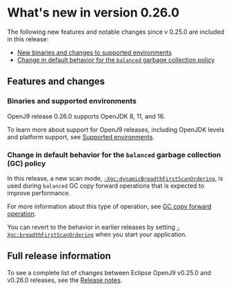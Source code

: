 <!--
* Copyright (c) 2017, 2021 IBM Corp. and others
*
* This program and the accompanying materials are made
* available under the terms of the Eclipse Public License 2.0
* which accompanies this distribution and is available at
* https://www.eclipse.org/legal/epl-2.0/ or the Apache
* License, Version 2.0 which accompanies this distribution and
* is available at https://www.apache.org/licenses/LICENSE-2.0.
*
* This Source Code may also be made available under the
* following Secondary Licenses when the conditions for such
* availability set forth in the Eclipse Public License, v. 2.0
* are satisfied: GNU General Public License, version 2 with
* the GNU Classpath Exception [1] and GNU General Public
* License, version 2 with the OpenJDK Assembly Exception [2].
*
* [1] https://www.gnu.org/software/classpath/license.html
* [2] http://openjdk.java.net/legal/assembly-exception.html
*
* SPDX-License-Identifier: EPL-2.0 OR Apache-2.0 OR GPL-2.0 WITH
* Classpath-exception-2.0 OR LicenseRef-GPL-2.0 WITH Assembly-exception
-->

# What's new in version 0.26.0

The following new features and notable changes since v 0.25.0 are included in this release:

- [New binaries and changes to supported environments](#binaries-and-supported-environments)
- [Change in default behavior for the `balanced` garbage collection policy](#change-in-default-behavior-for-the-balanced-garbage-collection-gc-policy)


## Features and changes

### Binaries and supported environments

OpenJ9 release 0.26.0 supports OpenJDK 8, 11, and 16.

To learn more about support for OpenJ9 releases, including OpenJDK levels and platform support, see [Supported environments](openj9_support.md).

### Change in default behavior for the `balanced` garbage collection (GC) policy

In this release, a new scan mode, [`-Xgc:dynamicBreadthFirstScanOrdering`](xgc.md#dynamicbreadthfirstscanordering), is used during `balanced` GC copy forward operations that is expected to improve performance.

For more information about this type of operation, see [GC copy forward operation](gc_overview.md#gc-copy-forward-operation).

You can revert to the behavior in earlier releases by setting [`-Xgc:breadthFirstScanOrdering`](xgc.md#breadthfirstscanordering) when you start your application.

## Full release information

To see a complete list of changes between Eclipse OpenJ9 v0.25.0 and v0.26.0 releases, see the [Release notes](https://github.com/eclipse/openj9/blob/master/doc/release-notes/0.26/0.26.md).


<!-- ==== END OF TOPIC ==== version0.26.md ==== -->
